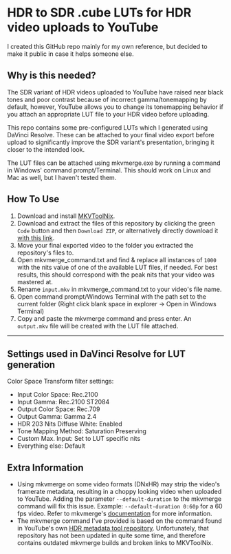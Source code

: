 # HDR to SDR .cube LUTs for HDR video uploads to YouTube

I created this GitHub repo mainly for my own reference, but decided to make it public in case it helps someone else.

## Why is this needed?
The SDR variant of HDR videos uploaded to YouTube have raised near black tones and poor contrast because of incorrect gamma/tonemapping by default, however, YouTube allows you to change its tonemapping behavior if you attach an appropriate LUT file to your HDR video before uploading.

This repo contains some pre-configured LUTs which I generated using DaVinci Resolve. These can be attached to your final video export before upload to significantly improve the SDR variant's presentation, bringing it closer to the intended look. 

The LUT files can be attached using mkvmerge.exe by running a command in Windows' command prompt/Terminal. This should work on Linux and Mac as well, but I haven't tested them.

## How To Use
1. Download and install [MKVToolNix](https://mkvtoolnix.download/downloads.html#windows).
2. Download and extract the files of this repository by clicking the green `Code` button and then `Download ZIP`, or alternatively directly download it [with this link](https://github.com/Animesh-Does-Code/HDR-to-SDR-LUTs_YouTube/archive/refs/heads/main.zip).
3. Move your final exported video to the folder you extracted the repository's files to.
4. Open mkvmerge_command.txt and find & replace all instances of `1000` with the nits value of one of the available LUT files, if needed. For best results, this should correspond with the peak nits that your video was mastered at.
5. Rename `input.mkv` in mkvmerge_command.txt to your video's file name.
6. Open command prompt/Windows Terminal with the path set to the current folder (Right click blank space in explorer -> Open in Windows Terminal)
7. Copy and paste the mkvmerge command and press enter. An `output.mkv` file will be created with the LUT file attached.

<hr/>

## Settings used in DaVinci Resolve for LUT generation
Color Space Transform filter settings:
* Input Color Space: Rec.2100
* Input Gamma: Rec.2100 ST2084
* Output Color Space: Rec.709
* Output Gamma: Gamma 2.4
* HDR 203 Nits Diffuse White: Enabled
* Tone Mapping Method: Saturation Preserving
* Custom Max. Input: Set to LUT specific nits
* Everything else: Default

## Extra Information
* Using mkvmerge on some video formats (DNxHR) may strip the video's framerate metadata, resulting in a choppy looking video when uploaded to YouTube. Adding the parameter `--default-duration` to the mkvmerge command will fix this issue. Example: `--default-duration 0:60p` for a 60 fps video. Refer to mkvmerge's [documentation](https://mkvtoolnix.download/doc/mkvmerge.html#mkvmerge.description.default_duration) for more information.
* The mkvmerge command I've provided is based on the command found in YouTube's own [HDR metadata tool repository](https://github.com/youtubehdr/hdr_metadata). Unfortunately, that repository has not been updated in quite some time, and therefore contains outdated mkvmerge builds and broken links to MKVToolNix.
